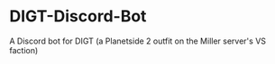 # DIGT-Discord-Bot
 A Discord bot for DIGT (a Planetside 2 outfit on the Miller server's VS faction)
